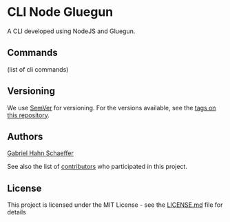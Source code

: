 # CLI Node Gluegun

A CLI developed using NodeJS and Gluegun.

## Commands

(list of cli commands)

## Versioning

We use [SemVer](http://semver.org/) for versioning. For the versions available, see the [tags on this repository](https://github.com/gabriel-hahn/cli-node-gluegun/tags).

## Authors

[Gabriel Hahn Schaeffer](https://github.com/gabriel-hahn/)

See also the list of [contributors](https://github.com/gabriel-hahn/cli-node-gluegun/contributors) who participated in this project.

## License

This project is licensed under the MIT License - see the [LICENSE.md](LICENSE) file for details
